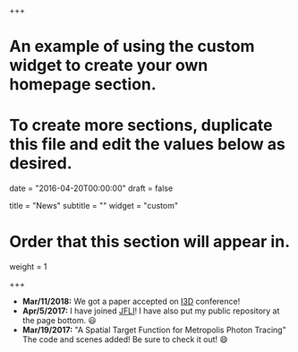 +++
# An example of using the custom widget to create your own homepage section.
# To create more sections, duplicate this file and edit the values below as desired.

date = "2016-04-20T00:00:00"
draft = false

title = "News"
subtitle = ""
widget = "custom"

# Order that this section will appear in.
weight = 1

+++
* **Mar/11/2018:** We got a paper accepted on [I3D](http://i3dsymposium.github.io/2018/) conference!
* **Apr/5/2017:** I have joined [JFLI](http://jfli.cnrs.fr)! I have also put my public repository at the page bottom. :smiley:
* **Mar/19/2017:**  "A Spatial Target Function for Metropolis Photon Tracing" The code and scenes added! Be sure to check it out! :smile:

